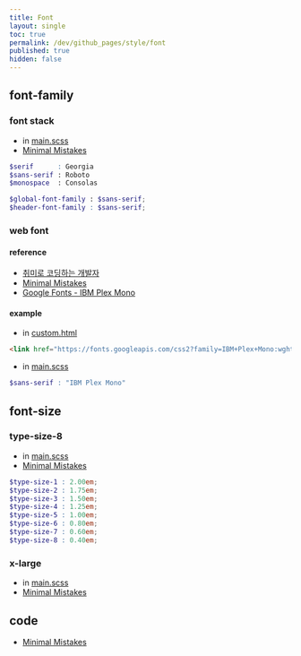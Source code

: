 ```yaml
---
title: Font
layout: single
toc: true
permalink: /dev/github_pages/style/font
published: true
hidden: false
---
```


<head>
  <base target="_blank">
</head>



## font-family

### font stack

- in [main.scss](/dev/github_pages/style/customization#mainscss)
- [Minimal Mistakes](https://mmistakes.github.io/minimal-mistakes/docs/stylesheets/#font-stacks)

```scss
$serif      : Georgia
$sans-serif : Roboto
$monospace  : Consolas

$global-font-family : $sans-serif;
$header-font-family : $sans-serif;
```

### web font

#### reference

- [취미로 코딩하는 개발자](https://devinlife.com/howto%20github%20pages/set-font/)
- [Minimal Mistakes](https://mmistakes.github.io/minimal-mistakes/docs/stylesheets/#typography-from-older-versions)
- [Google Fonts - IBM Plex Mono](https://fonts.google.com/specimen/IBM+Plex+Mono?query=ibm+plex+mono)

#### example

- in [custom.html](/dev/github_pages/style/customization#customhtml)

```html
<link href="https://fonts.googleapis.com/css2?family=IBM+Plex+Mono:wght@300&display=swap" rel="stylesheet">
```

- in [main.scss](/dev/github_pages/style/customization#mainscss)

```scss
$sans-serif : "IBM Plex Mono"
```



## font-size

### type-size-8


- in [main.scss](/dev/github_pages/style/customization#mainscss)
- [Minimal Mistakes](https://mmistakes.github.io/minimal-mistakes/docs/stylesheets/#type-scale)

```scss
$type-size-1 : 2.00em;
$type-size-2 : 1.75em;
$type-size-3 : 1.50em;
$type-size-4 : 1.25em; 
$type-size-5 : 1.00em;    
$type-size-6 : 0.80em; 
$type-size-7 : 0.60em;
$type-size-8 : 0.40em;
```

### x-large

- in [main.scss](/dev/github_pages/style/customization#mainscss)
- [Minimal Mistakes](https://github.com/mmistakes/minimal-mistakes/discussions/1219)



## code

- [Minimal Mistakes](https://mmistakes.github.io/minimal-mistakes/markup-syntax-highlighting/#gfm-code-blocks)
